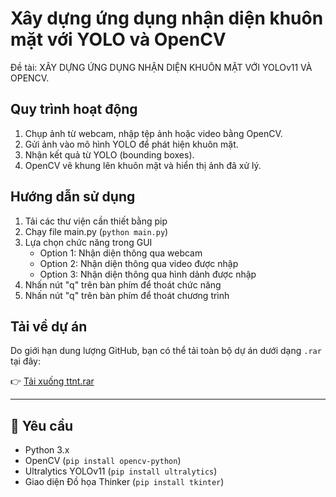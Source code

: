 # Xây dựng ứng dụng nhận diện khuôn mặt với YOLO và OpenCV

Đề tài: XÂY DỰNG ỨNG DỤNG NHẬN DIỆN KHUÔN MẶT VỚI YOLOv11 VÀ OPENCV.

## Quy trình hoạt động

1. Chụp ảnh từ webcam, nhập tệp ảnh hoặc video bằng OpenCV.
2. Gửi ảnh vào mô hình YOLO để phát hiện khuôn mặt.
3. Nhận kết quả từ YOLO (bounding boxes).
4. OpenCV vẽ khung lên khuôn mặt và hiển thị ảnh đã xử lý.
   
## Hướng dẫn sử dụng
1. Tải các thư viện cần thiết bằng pip
2. Chạy file main.py (`python main.py`)
3. Lựa chọn chức năng trong GUI
   - Option 1: Nhận diện thông qua webcam
   - Option 2: Nhận diện thông qua video được nhập
   - Option 3: Nhận diện thông qua hình dảnh được nhập
4. Nhấn nút "q" trên bàn phím để thoát chức năng
5. Nhấn nút "q" trên bàn phím để thoát chương trình

## Tải về dự án

Do giới hạn dung lượng GitHub, bạn có thể tải toàn bộ dự án dưới dạng `.rar` tại đây:

👉 [Tải xuống ttnt.rar](https://drive.google.com/file/d/1h2F_Na10bF5FW7ZqNxlnOnRHpd8k_dA9/view?usp=sharing)

---

## 🔧 Yêu cầu

- Python 3.x
- OpenCV (`pip install opencv-python`)
- Ultralytics YOLOv11 (`pip install ultralytics`)
- Giao diện Đồ họa Thinker (`pip install tkinter`)



